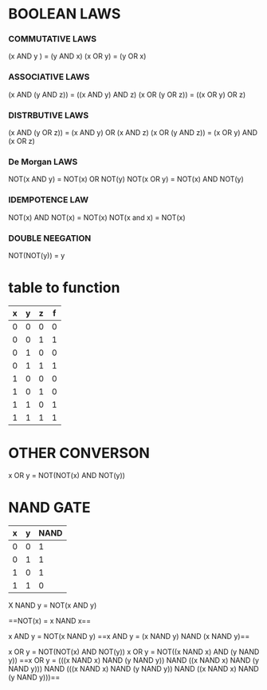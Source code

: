 # BOOLEAN LAWS

### COMMUTATIVE LAWS

(x AND y ) = (y AND x)
(x OR y) = (y OR x)

### ASSOCIATIVE LAWS

(x AND (y AND z)) = ((x AND y) AND z)
(x OR (y OR z)) = ((x OR y) OR z)

### DISTRBUTIVE LAWS

(x AND (y OR z)) = (x AND y) OR (x AND z)
(x OR (y AND z)) = (x OR y) AND (x OR z)

### De Morgan LAWS

NOT(x AND y) = NOT(x) OR NOT(y)
NOT(x OR y) = NOT(x) AND NOT(y)

### IDEMPOTENCE LAW

NOT(x) AND NOT(x) = NOT(x)
NOT(x and x) = NOT(x)

### DOUBLE NEEGATION

NOT(NOT(y)) = y

# table to function

| x | y | z | f |
| - | - | - | - |
| 0 | 0 | 0 | 0 |
| 0 | 0 | 1 | 1 |  (NOT(x) AND NOT(y) AND Z) OR
| 0 | 1 | 0 | 0 |
| 0 | 1 | 1 | 1 |  (NOT(X) AND Y AND Z) OR
| 1 | 0 | 0 | 0 |
| 1 | 0 | 1 | 0 |
| 1 | 1 | 0 | 1 |  (X AND Y AND NOT(z)) OR
| 1 | 1 | 1 | 1 |  (X AND Y AND Z)

# OTHER CONVERSON

x OR y = NOT(NOT(x) AND NOT(y))

# NAND GATE

| x | y | NAND |
| - | - | - |
| 0 | 0 | 1 |
| 0 | 1 | 1 |
| 1 | 0 | 1 |
| 1 | 1 | 0 |

X NAND y = NOT(x AND y)

==NOT(x) = x NAND x==

x AND y = NOT(x NAND y)
==x AND y = (x NAND y) NAND (x NAND y)==

x OR y = NOT(NOT(x) AND NOT(y))
x OR y = NOT((x NAND x) AND (y NAND y))
==x OR y = (((x NAND x) NAND (y NAND y)) NAND ((x NAND x) NAND (y NAND y))) NAND (((x NAND x) NAND (y NAND y)) NAND ((x NAND x) NAND (y NAND y)))==
